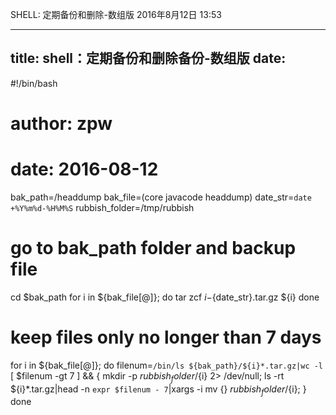 SHELL: 定期备份和删除-数组版
2016年8月12日
13:53
 
---
title: shell：定期备份和删除备份-数组版
date:
---
#!/bin/bash
 
# author: zpw
# date: 2016-08-12
 
bak_path=/headdump
bak_file=(core javacode headdump)
date_str=`date +%Y%m%d-%H%M%S`
rubbish_folder=/tmp/rubbish
 
# go to bak_path folder and backup file
cd $bak_path
for i in ${bak_file[@]};
do
    tar zcf ${i}-${date_str}.tar.gz ${i}
done
 
# keep files only no longer than 7 days
for i in ${bak_file[@]};
do
    filenum=`/bin/ls ${bak_path}/${i}*.tar.gz|wc -l`
    [ $filenum -gt 7 ] && {
        mkdir -p ${rubbish_folder}/${i} 2> /dev/null;
        ls -rt ${i}*.tar.gz|head -n `expr $filenum - 7`|xargs -i mv {} ${rubbish_folder}/${i};
    }
done
